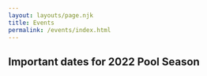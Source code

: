 ```yaml
---
layout: layouts/page.njk
title: Events
permalink: /events/index.html
---
```

## Important dates for 2022 Pool Season